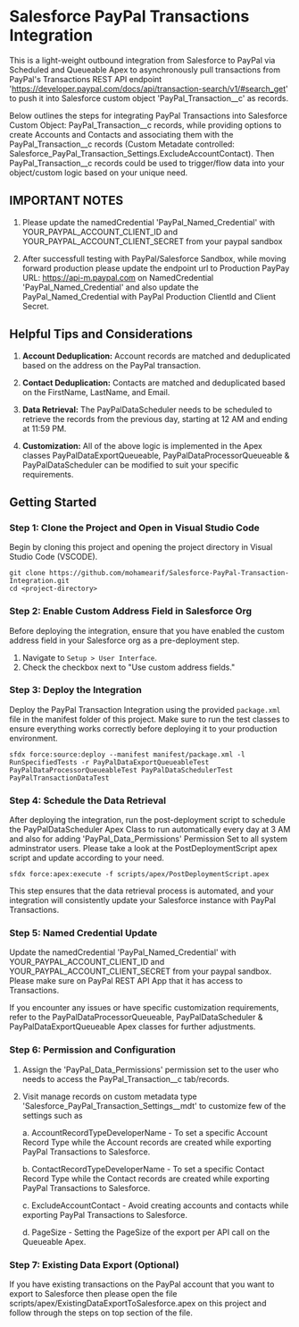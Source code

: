 # Salesforce PayPal Transactions Integration

This is a light-weight outbound integration from Salesforce to PayPal via Scheduled and Queueable Apex to asynchronously pull transactions from PayPal's Transactions REST API endpoint 'https://developer.paypal.com/docs/api/transaction-search/v1/#search_get' to push it into Salesforce custom object 'PayPal_Transaction__c' as records. 

Below outlines the steps for integrating PayPal Transactions into Salesforce Custom Object: PayPal_Transaction__c records, while providing options to create Accounts and Contacts and associating them with the PayPal_Transaction__c records (Custom Metadate controlled: Salesforce_PayPal_Transaction_Settings.ExcludeAccountContact). Then PayPal_Transaction__c records could be used to trigger/flow data into your object/custom logic based on your unique need.

## IMPORTANT NOTES

1. Please update the namedCredential 'PayPal_Named_Credential' with YOUR_PAYPAL_ACCOUNT_CLIENT_ID and YOUR_PAYPAL_ACCOUNT_CLIENT_SECRET from your paypal sandbox

2. After successfull testing with PayPal/Salesforce Sandbox, while moving forward production please update the endpoint url to Production PayPay URL: https://api-m.paypal.com on NamedCredential 'PayPal_Named_Credential' and also update the PayPal_Named_Credential with PayPal Production ClientId and Client Secret.

## Helpful Tips and Considerations

1. **Account Deduplication:** Account records are matched and deduplicated based on the address on the PayPal transaction.

2. **Contact Deduplication:** Contacts are matched and deduplicated based on the FirstName, LastName, and Email.

3. **Data Retrieval:** The PayPalDataScheduler needs to be scheduled to retrieve the records from the previous day, starting at 12 AM and ending at 11:59 PM.

4. **Customization:** All of the above logic is implemented in the Apex classes PayPalDataExportQueueable, PayPalDataProcessorQueueable & PayPalDataScheduler can be modified to suit your specific requirements.

## Getting Started

### Step 1: Clone the Project and Open in Visual Studio Code

Begin by cloning this project and opening the project directory in Visual Studio Code (VSCODE).

```shell
git clone https://github.com/mohamearif/Salesforce-PayPal-Transaction-Integration.git
cd <project-directory>
```

### Step 2: Enable Custom Address Field in Salesforce Org

Before deploying the integration, ensure that you have enabled the custom address field in your Salesforce org as a pre-deployment step.

1. Navigate to `Setup > User Interface`.
2. Check the checkbox next to "Use custom address fields."

### Step 3: Deploy the Integration

Deploy the PayPal Transaction Integration using the provided `package.xml` file in the manifest folder of this project. Make sure to run the test classes to ensure everything works correctly before deploying it to your production environment.

```shell
sfdx force:source:deploy --manifest manifest/package.xml -l RunSpecifiedTests -r PayPalDataExportQueueableTest PayPalDataProcessorQueueableTest PayPalDataSchedulerTest PayPalTransactionDataTest
```
### Step 4: Schedule the Data Retrieval

After deploying the integration, run the post-deployment script to schedule the PayPalDataScheduler Apex Class to run automatically every day at 3 AM and also for adding 'PayPal_Data_Permissions' Permission Set to all system adminstrator users. Please take a look at the PostDeploymentScript apex script and update according to your need.

```shell
sfdx force:apex:execute -f scripts/apex/PostDeploymentScript.apex
```

This step ensures that the data retrieval process is automated, and your integration will consistently update your Salesforce instance with PayPal Transactions. 

### Step 5: Named Credential Update

Update the namedCredential 'PayPal_Named_Credential' with YOUR_PAYPAL_ACCOUNT_CLIENT_ID and YOUR_PAYPAL_ACCOUNT_CLIENT_SECRET from your paypal sandbox. Please make sure on PayPal REST API App that it has access to Transactions.

If you encounter any issues or have specific customization requirements, refer to the PayPalDataProcessorQueueable, PayPalDataScheduler & PayPalDataExportQueueable Apex classes for further adjustments.

### Step 6: Permission and Configuration

1. Assign the 'PayPal_Data_Permissions' permission set to the user who needs to access the PayPal_Transaction__c tab/records.
2. Visit manage records on custom metadata type 'Salesforce_PayPal_Transaction_Settings__mdt' to customize few of the settings such as 

    a. AccountRecordTypeDeveloperName - To set a specific Account Record Type while the Account records are created while exporting PayPal Transactions to Salesforce.

    b. ContactRecordTypeDeveloperName - To set a specific Contact Record Type while the Contact records are created while exporting PayPal Transactions to Salesforce.

    c. ExcludeAccountContact - Avoid creating accounts and contacts while exporting PayPal Transactions to Salesforce.

    d. PageSize - Setting the PageSize of the export per API call on the Queueable Apex.

### Step 7: Existing Data Export (Optional)

If you have existing transactions on the PayPal account that you want to export to Salesforce then please open the file scripts/apex/ExistingDataExportToSalesforce.apex on this project and follow through the steps on top section of the file.



